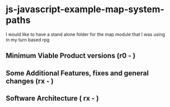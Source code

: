 # js-javascript-example-map-system-paths

I would like to have a stand alone folder for the map module that I was using in my turn based rpg

## Minimum Viable Product versions (r0 - )

## Some Additional Features, fixes and general changes (rx - )

## Software Architecture ( rx - )




